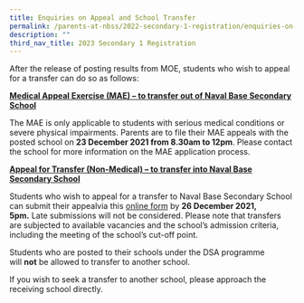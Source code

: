 ```yaml
---
title: Enquiries on Appeal and School Transfer
permalink: /parents-at-nbss/2022-secondary-1-registration/enquiries-on-appeal-and-school-transfer/
description: ""
third_nav_title: 2023 Secondary 1 Registration
---
```



<p>After the release of posting results from MOE, students who wish to appeal for a transfer can do so as follows:</p>
<p><strong><u>Medical Appeal Exercise (MAE) &ndash; to transfer out of Naval Base Secondary School</u></strong></p>
<p>The MAE is only applicable to students with serious medical conditions or severe physical impairments. Parents are to file their MAE appeals with the posted school on&nbsp;<strong>23 December 2021&nbsp;</strong><strong>from 8.30am to 12pm</strong>. Please contact the school for more information on the MAE application process.</p>
<p><strong><u>Appeal for Transfer (Non-Medical) &ndash; to transfer into Naval Base Secondary School</u></strong></p>
<p>Students who wish to appeal for a transfer to Naval Base Secondary School can submit their appealvia this&nbsp;<a href="https://form.gov.sg/61bbce463ac2110012bcae43" target="_blank" rel="noopener">online form</a>&nbsp;by&nbsp;<strong>26 December 2021, 5pm.</strong>&nbsp;Late submissions will not be considered. Please note that transfers are subjected to available vacancies and the school&rsquo;s admission criteria, including the meeting of the school&rsquo;s cut-off point.</p>
<p>Students who are posted to their schools under the DSA programme will&nbsp;<strong>not</strong>&nbsp;be allowed to transfer to another school.</p>
<p>If you wish to seek a transfer to another school, please approach the receiving school directly.</p>